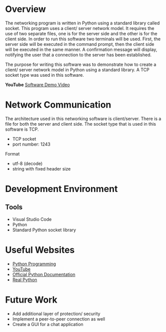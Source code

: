 # Overview

The networking program is written in Python using a standard library called socket. This program uses a client/ server network model. It requires the use of two separate files,
one is for the server side and the other is for the client side. In order to run this software two terminals will be used. First, the server side will be executed 
in the command prompt, then the client side will be executed in the same manner. A confirmation message will display, notifying the user that a connection to the
server has been established. 

The purpose for writing this software was to demonstrate how to create a client/ server network model in Python using a standard library. A TCP socket type was used
in this software. 

**YouTube**
[Software Demo Video]()

# Network Communication

The architecture used in this networking software is client/server. There is a file for both the server and client side.
The socket type that is used in this software is TCP. 

- TCP socket
- port number: 1243

Format
- utf-8 (decode)
- string with fixed header size

# Development Environment

Tools
-----
- Visual Studio Code
- Python
- Standard Python socket library


# Useful Websites

* [Python Programming](https://pythonprogramming.net/sockets-tutorial-python-3/)
* [YouTube](https://www.youtube.com/watch?v=3QiPPX-KeSc)
* [Official Python Documentation](https://docs.python.org/3/library/socket.html)
* [Real Python](https://realpython.com/python-sockets/)

# Future Work

* Add additional layer of protection/ security
* Implement a peer-to-peer connection as well
* Create a GUI for a chat application
